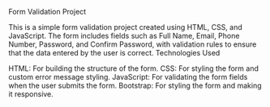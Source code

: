 Form Validation Project

This is a simple form validation project created using HTML, CSS, and JavaScript. The form includes fields such as Full Name, Email, Phone Number, Password, and Confirm Password, with validation rules to ensure that the data entered by the user is correct.
Technologies Used

HTML: For building the structure of the form.
CSS: For styling the form and custom error message styling.
JavaScript: For validating the form fields when the user submits the form.
Bootstrap: For styling the form and making it responsive.
